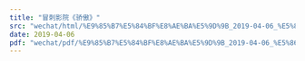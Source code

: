 ```yaml
---
title: "冒刺影院《骄傲》"
src: "wechat/html/%E9%85%B7%E5%84%BF%E8%AE%BA%E5%9D%9B_2019-04-06_%E5%86%92%E5%88%BA%E5%BD%B1%E9%99%A2%E3%80%8A%E9%AA%84%E5%82%B2%E3%80%8B.html"
date: 2019-04-06
pdf: "wechat/pdf/%E9%85%B7%E5%84%BF%E8%AE%BA%E5%9D%9B_2019-04-06_%E5%86%92%E5%88%BA%E5%BD%B1%E9%99%A2%E3%80%8A%E9%AA%84%E5%82%B2%E3%80%8B.pdf"
---
```

